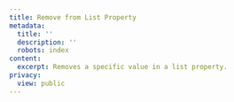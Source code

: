 ```yaml
---
title: Remove from List Property
metadata:
  title: ''
  description: ''
  robots: index
content:
  excerpt: Removes a specific value in a list property.
privacy:
  view: public
---
```


